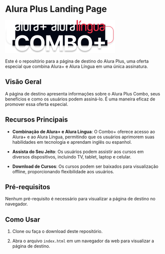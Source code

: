 # Alura Plus Landing Page

![Alura Plus Screenshot](./img/Combo.png)

Este é o repositório para a página de destino do Alura Plus, uma oferta especial que combina Alura+ e Alura Língua em uma única assinatura.

## Visão Geral

A página de destino apresenta informações sobre o Alura Plus Combo, seus benefícios e como os usuários podem assiná-lo. É uma maneira eficaz de promover essa oferta especial.

## Recursos Principais

- **Combinação de Alura+ e Alura Língua**: O Combo+ oferece acesso ao Alura+ e ao Alura Língua, permitindo que os usuários aprimorem suas habilidades em tecnologia e aprendam inglês ou espanhol.

- **Assista do Seu Jeito**: Os usuários podem assistir aos cursos em diversos dispositivos, incluindo TV, tablet, laptop e celular.

- **Download de Cursos**: Os cursos podem ser baixados para visualização offline, proporcionando flexibilidade aos usuários.

## Pré-requisitos

Nenhum pré-requisito é necessário para visualizar a página de destino no navegador.

## Como Usar

1. Clone ou faça o download deste repositório.

2. Abra o arquivo `index.html` em um navegador da web para visualizar a página de destino.

